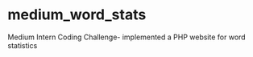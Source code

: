 medium_word_stats
=================

Medium Intern Coding Challenge- implemented a PHP website for word statistics
